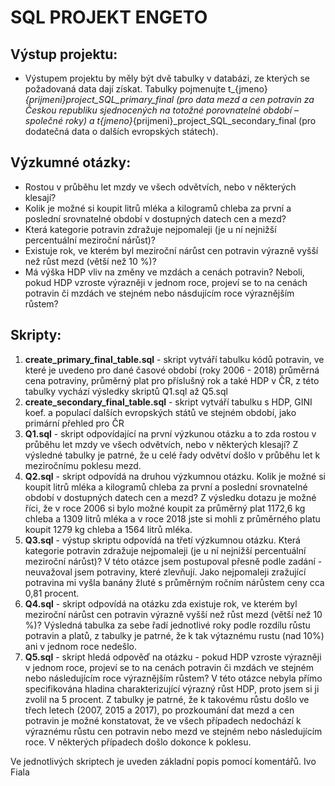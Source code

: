 # SQL PROJEKT ENGETO
## Výstup projektu:
- Výstupem projektu by měly být dvě tabulky v databázi, ze kterých se požadovaná data dají získat. Tabulky pojmenujte t_{jmeno}_{prijmeni}_project_SQL_primary_final (pro data mezd a cen potravin za Českou republiku sjednocených na totožné porovnatelné období – společné roky) a t_{jmeno}_{prijmeni}_project_SQL_secondary_final (pro dodatečná data o dalších evropských státech).
## Výzkumné otázky:
- Rostou v průběhu let mzdy ve všech odvětvích, nebo v některých klesají?
- Kolik je možné si koupit litrů mléka a kilogramů chleba za první a poslední srovnatelné období v dostupných datech cen a mezd?
- Která kategorie potravin zdražuje nejpomaleji (je u ní nejnižší percentuální meziroční nárůst)?
- Existuje rok, ve kterém byl meziroční nárůst cen potravin výrazně vyšší než růst mezd (větší než 10 %)?
- Má výška HDP vliv na změny ve mzdách a cenách potravin? Neboli, pokud HDP vzroste výrazněji v jednom roce, projeví se to na cenách potravin či mzdách ve stejném nebo násdujícím roce výraznějším růstem?
## Skripty:
1. **create_primary_final_table.sql** - skript vytváří tabulku kódů potravin, ve které je uvedeno pro dané časové období (roky 2006 - 2018) průměrná cena potraviny, průměrný plat pro příslušný rok a také HDP
   v ČR, z této tabulky vychází výsledky skriptů Q1.sql až Q5.sql
2. **create_secondary_final_table.sql** - skript vytváří tabulku s HDP, GINI koef. a populací dalších evropských států ve stejném období, jako primární přehled pro ČR
3. **Q1.sql** - skript odpovídající na první výzkunou otázku a to zda rostou v průběhu let mzdy ve všech odvětvích, nebo v některých klesají? Z výsledné tabulky je patrné, že u celé řady odvětví došlo v průběhu let
  k meziročnímu poklesu mezd.
4. **Q2.sql** - skript odpovídá na druhou výzkumnou otázku. Kolik je možné si koupit litrů mléka a kilogramů chleba za první a poslední srovnatelné období v dostupných datech cen a mezd? Z výsledku dotazu je možné říci,
   že v roce 2006 si bylo možné koupit za průměrný plat 1172,6 kg chleba a 1309 litrů mléka a v roce 2018 jste si mohli z průměrného platu koupit 1279 kg chleba a 1564 litrů mléka.
5. **Q3.sql** - výstup skriptu odpovídá na třetí výzkumnou otázku. Která kategorie potravin zdražuje nejpomaleji (je u ní nejnižší percentuální meziroční nárůst)? V této otázce jsem postupoval přesně podle zadání -
   neuvažoval jsem potraviny, které zlevňují. Jako nejpomaleji zražující potravina mi vyšla banány žluté s průměrným ročním nárůstem ceny cca 0,81 procent.
6. **Q4.sql** - skript odpovídá na otázku zda existuje rok, ve kterém byl meziroční nárůst cen potravin výrazně vyšší než růst mezd (větší než 10 %)? Výsledná tabulka za sebe řadí jednotlivé roky podle rozdílu růstu
   potravin a platů, z tabulky je patrné, že k tak výtaznému rustu (nad 10%) ani v jednom roce nedešlo.
7. **Q5.sql** - skript hledá odpověď na otázku - pokud HDP vzroste výrazněji v jednom roce, projeví se to na cenách potravin či mzdách ve stejném nebo následujícím roce výraznějším růstem? V této otázce nebyla přímo
   specifikována hladina charakterizující výrazný růst HDP, proto jsem si ji zvolil na 5 procent. Z tabulky je patrné, že k takovému růstu došlo ve třech letech (2007, 2015 a 2017), po prozkoumání dat mezd a cen
   potravin je možné konstatovat, že ve všech případech nedochází k výraznému růstu cen potravin nebo mezd ve stejném nebo následujícím roce. V některých případech došlo dokonce k poklesu.

Ve jednotlivých skriptech je uveden základní popis pomocí komentářů. 
Ivo Fiala

